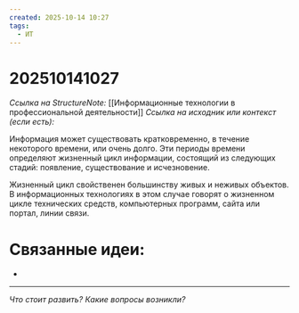 ```yaml
---
created: 2025-10-14 10:27
tags:
  - ИТ
---
```

# 202510141027
*Ссылка на StructureNote:* [[Информационные технологии в профессиональной деятельности]]
*Ссылка на исходник или контекст (если есть):* 

Информация может существовать кратковременно, в течение  некоторого времени, или очень долго. Эти периоды времени определяют жизненный цикл информации, состоящий из следующих стадий: появление, существование  и исчезновение.

Жизненный цикл свойственен большинству живых и неживых объектов. В информационных технологиях в этом случае говорят о жизненном цикле технических средств, компьютерных программ, сайта или портал, линии связи.
# Связанные идеи:
* 
---

*Что стоит развить? Какие вопросы возникли?*

